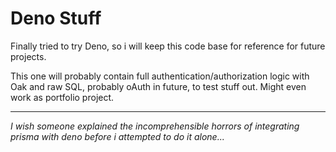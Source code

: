 # Deno Stuff

Finally tried to try Deno, so i will keep this code base for reference for
future projects.

This one will probably contain full authentication/authorization logic with Oak
and raw SQL, probably oAuth in future, to test stuff out. Might even work as
portfolio project.

---

_I wish someone explained the incomprehensible horrors of integrating prisma
with deno before i attempted to do it alone..._
